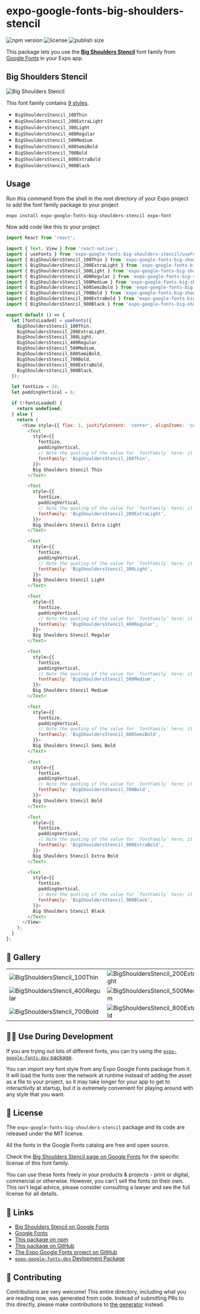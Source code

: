 # expo-google-fonts-big-shoulders-stencil

![npm version](https://flat.badgen.net/npm/v/expo-google-fonts-big-shoulders-stencil)
![license](https://flat.badgen.net/github/license/expo/google-fonts)
![publish size](https://flat.badgen.net/packagephobia/install/expo-google-fonts-big-shoulders-stencil)

This package lets you use the [**Big Shoulders Stencil**](https://fonts.google.com/specimen/Big+Shoulders+Stencil) font family from [Google Fonts](https://fonts.google.com/) in your Expo app.

## Big Shoulders Stencil

![Big Shoulders Stencil](./font-family.png)

This font family contains [9 styles](#-gallery).

- `BigShouldersStencil_100Thin`
- `BigShouldersStencil_200ExtraLight`
- `BigShouldersStencil_300Light`
- `BigShouldersStencil_400Regular`
- `BigShouldersStencil_500Medium`
- `BigShouldersStencil_600SemiBold`
- `BigShouldersStencil_700Bold`
- `BigShouldersStencil_800ExtraBold`
- `BigShouldersStencil_900Black`

## Usage

Run this command from the shell in the root directory of your Expo project to add the font family package to your project
```sh
expo install expo-google-fonts-big-shoulders-stencil expo-font
```

Now add code like this to your project
```js
import React from 'react';

import { Text, View } from 'react-native';
import { useFonts } from 'expo-google-fonts-big-shoulders-stencil/useFonts';
import { BigShouldersStencil_100Thin } from 'expo-google-fonts-big-shoulders-stencil/100Thin';
import { BigShouldersStencil_200ExtraLight } from 'expo-google-fonts-big-shoulders-stencil/200ExtraLight';
import { BigShouldersStencil_300Light } from 'expo-google-fonts-big-shoulders-stencil/300Light';
import { BigShouldersStencil_400Regular } from 'expo-google-fonts-big-shoulders-stencil/400Regular';
import { BigShouldersStencil_500Medium } from 'expo-google-fonts-big-shoulders-stencil/500Medium';
import { BigShouldersStencil_600SemiBold } from 'expo-google-fonts-big-shoulders-stencil/600SemiBold';
import { BigShouldersStencil_700Bold } from 'expo-google-fonts-big-shoulders-stencil/700Bold';
import { BigShouldersStencil_800ExtraBold } from 'expo-google-fonts-big-shoulders-stencil/800ExtraBold';
import { BigShouldersStencil_900Black } from 'expo-google-fonts-big-shoulders-stencil/900Black';

export default () => {
  let [fontsLoaded] = useFonts({
    BigShouldersStencil_100Thin,
    BigShouldersStencil_200ExtraLight,
    BigShouldersStencil_300Light,
    BigShouldersStencil_400Regular,
    BigShouldersStencil_500Medium,
    BigShouldersStencil_600SemiBold,
    BigShouldersStencil_700Bold,
    BigShouldersStencil_800ExtraBold,
    BigShouldersStencil_900Black,
  });

  let fontSize = 24;
  let paddingVertical = 6;

  if (!fontsLoaded) {
    return undefined;
  } else {
    return (
      <View style={{ flex: 1, justifyContent: 'center', alignItems: 'center' }}>
        <Text
          style={{
            fontSize,
            paddingVertical,
            // Note the quoting of the value for `fontFamily` here; it expects a string!
            fontFamily: 'BigShouldersStencil_100Thin',
          }}>
          Big Shoulders Stencil Thin
        </Text>

        <Text
          style={{
            fontSize,
            paddingVertical,
            // Note the quoting of the value for `fontFamily` here; it expects a string!
            fontFamily: 'BigShouldersStencil_200ExtraLight',
          }}>
          Big Shoulders Stencil Extra Light
        </Text>

        <Text
          style={{
            fontSize,
            paddingVertical,
            // Note the quoting of the value for `fontFamily` here; it expects a string!
            fontFamily: 'BigShouldersStencil_300Light',
          }}>
          Big Shoulders Stencil Light
        </Text>

        <Text
          style={{
            fontSize,
            paddingVertical,
            // Note the quoting of the value for `fontFamily` here; it expects a string!
            fontFamily: 'BigShouldersStencil_400Regular',
          }}>
          Big Shoulders Stencil Regular
        </Text>

        <Text
          style={{
            fontSize,
            paddingVertical,
            // Note the quoting of the value for `fontFamily` here; it expects a string!
            fontFamily: 'BigShouldersStencil_500Medium',
          }}>
          Big Shoulders Stencil Medium
        </Text>

        <Text
          style={{
            fontSize,
            paddingVertical,
            // Note the quoting of the value for `fontFamily` here; it expects a string!
            fontFamily: 'BigShouldersStencil_600SemiBold',
          }}>
          Big Shoulders Stencil Semi Bold
        </Text>

        <Text
          style={{
            fontSize,
            paddingVertical,
            // Note the quoting of the value for `fontFamily` here; it expects a string!
            fontFamily: 'BigShouldersStencil_700Bold',
          }}>
          Big Shoulders Stencil Bold
        </Text>

        <Text
          style={{
            fontSize,
            paddingVertical,
            // Note the quoting of the value for `fontFamily` here; it expects a string!
            fontFamily: 'BigShouldersStencil_800ExtraBold',
          }}>
          Big Shoulders Stencil Extra Bold
        </Text>

        <Text
          style={{
            fontSize,
            paddingVertical,
            // Note the quoting of the value for `fontFamily` here; it expects a string!
            fontFamily: 'BigShouldersStencil_900Black',
          }}>
          Big Shoulders Stencil Black
        </Text>
      </View>
    );
  }
};

```

## 🔡 Gallery


||||
|-|-|-|
|![BigShouldersStencil_100Thin](.//100Thin/BigShouldersStencil_100Thin.ttf.png)|![BigShouldersStencil_200ExtraLight](.//200ExtraLight/BigShouldersStencil_200ExtraLight.ttf.png)|![BigShouldersStencil_300Light](.//300Light/BigShouldersStencil_300Light.ttf.png)||
|![BigShouldersStencil_400Regular](.//400Regular/BigShouldersStencil_400Regular.ttf.png)|![BigShouldersStencil_500Medium](.//500Medium/BigShouldersStencil_500Medium.ttf.png)|![BigShouldersStencil_600SemiBold](.//600SemiBold/BigShouldersStencil_600SemiBold.ttf.png)||
|![BigShouldersStencil_700Bold](.//700Bold/BigShouldersStencil_700Bold.ttf.png)|![BigShouldersStencil_800ExtraBold](.//800ExtraBold/BigShouldersStencil_800ExtraBold.ttf.png)|![BigShouldersStencil_900Black](.//900Black/BigShouldersStencil_900Black.ttf.png)||


## 👩‍💻 Use During Development

If you are trying out lots of different fonts, you can try using the [`expo-google-fonts-dev` package](https://github.com/freeboub/google-fonts/tree/master/font-packages/dev#readme).

You can import *any* font style from any Expo Google Fonts package from it. It will load the fonts
over the network at runtime instead of adding the asset as a file to your project, so it may take longer
for your app to get to interactivity at startup, but it is extremely convenient
for playing around with any style that you want.

## 📖 License

The `expo-google-fonts-big-shoulders-stencil` package and its code are released under the MIT license.

All the fonts in the Google Fonts catalog are free and open source.

Check the [Big Shoulders Stencil page on Google Fonts](https://fonts.google.com/specimen/Big+Shoulders+Stencil) for the specific license of this font family.

You can use these fonts freely in your products & projects - print or digital, commercial or otherwise. However, you can't sell the fonts on their own. This isn't legal advice, please consider consulting a lawyer and see the full license for all details.

## 🔗 Links

- [Big Shoulders Stencil on Google Fonts](https://fonts.google.com/specimen/Big+Shoulders+Stencil)
- [Google Fonts](https://fonts.google.com/)
- [This package on npm](https://www.npmjs.com/package/expo-google-fonts-big-shoulders-stencil)
- [This package on GitHub](https://github.com/freeboub/google-fonts/tree/master/font-packages/big-shoulders-stencil)
- [The Expo Google Fonts project on GitHub](https://github.com/freeboub/google-fonts)
- [`expo-google-fonts-dev` Devlopment Package](https://github.com/freeboub/google-fonts/tree/master/font-packages/dev)

## 🤝 Contributing

Contributions are very welcome! This entire directory, including what you are reading now, was generated from code. Instead of submitting PRs to this directly, please make contributions to [the generator](https://github.com/freeboub/google-fonts/tree/master/packages/generator) instead.
